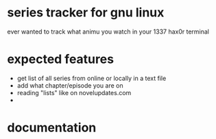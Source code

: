 # series tracker for gnu linux

ever wanted to track what animu you watch in your 1337 hax0r terminal

<insert graphic>

# expected features
- get list of all series from online or locally in a text file
- add what chapter/episode you are on
- reading "lists" like on novelupdates.com
-

# documentation